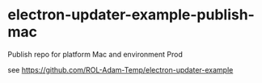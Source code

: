 # electron-updater-example-publish-mac
Publish repo for platform Mac and environment Prod 

see https://github.com/ROL-Adam-Temp/electron-updater-example
